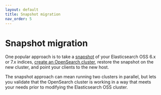 ```yaml
---
layout: default
title: Snapshot migration
nav_order: 5
---
```


# Snapshot migration

One popular approach is to take a [snapshot]({{site.url}}{{site.baseurl}}/opensearch/snapshot-restore/) of your Elasticsearch OSS 6.x or 7.x indices, [create an OpenSearch cluster]({{site.url}}{{site.baseurl}}/opensearch/install/), restore the snapshot on the new cluster, and point your clients to the new host.

The snapshot approach can mean running two clusters in parallel, but lets you validate that the OpenSearch cluster is working in a way that meets your needs prior to modifying the Elasticsearch OSS cluster.
